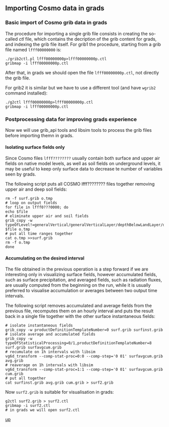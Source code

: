 ## Importing Cosmo data in grads ##

### Basic import of Cosmo grib data in grads ###

The procedure for importing a single grib file consists in creating
the so-called *ctl* file, which contains the decription of the grib
content for grads, and indexing the grib file itself. For grib1 the
procedure, starting from a grib file named `lfff00000000` is:

```
./grib2ctl.pl lfff00000000p>lfff00000000p.ctl
gribmap -i lfff00000000p.ctl
```

After that, in grads we should open the file `lfff00000000p.ctl`, not
directly the grib file.

For grib2 it is similar but we have to use a different tool (and have
`wgrib2` command installed):

```
./g2ctl lfff00000000p>lfff00000000p.ctl
gribmap -i lfff00000000p.ctl
```

### Postprocessing data for improving grads experience ###

Now we will use grib_api tools and libsim tools to process the grib
files before importing themn in grads.

#### Isolating surface fields only ####

Since Cosmo files `lfff????????` usually contain both surface and
upper air fields on native model levels, as well as soil fields on
underground levels, it may be useful to keep only surface data to
decrease te number of variables seen by grads.

The following script puts all COSMO lfff???????? files together
removing upper air and deep soil fields:

```
rm -f surf.grib o.tmp
# loop on output fields
for file in lfff0???0000; do
echo $file
# eliminate upper air and soil fields
grib_copy -w typeOfLevel!=generalVertical/generalVerticalLayer/depthBelowLandLayer/depthBelowLand $file o.tmp
# put all time ranges together
cat o.tmp >>surf.grib
rm -f o.tmp
done
```

#### Accumulating on the desired interval ####

The file obtained in the previous operation is a step forward if we
are interesting only in visualizing surface fields, however
accumulated fields, such as surface precipitation, and averaged
fields, such as radiation fluxes, are usually computed from the
beginning on the run, while it is usually preferred to visualise
accumulation or averages between two output time intervals.

The following script removes accumulated and average fields from the
previous file, recomputes them on an hourly interval and puts the
result back in a single file together with the other surface
instantaneous fields:

```
# isolate instantaneous fields
grib_copy -w productDefinitionTemplateNumber=0 surf.grib surfinst.grib
# isolate average and accumulated fields
grib_copy -w typeOfStatisticalProcessing=0/1,productDefinitionTemplateNumber=8 surf.grib surfavgcum.grib
# recumulate on 1h intervals with libsim
vg6d_transform --comp-stat-proc=0:0 --comp-step='0 01' surfavgcum.grib avg.grib
# reaverage on 1h intervals with libsim
vg6d_transform --comp-stat-proc=1:1 --comp-step='0 01' surfavgcum.grib cum.grib
# put all together
cat surfinst.grib avg.grib cum.grib > surf2.grib
```

Now `surf2.grib` is suitable for visualisation in grads:

```
g2ctl surf2.grib > surf2.ctl
gribmap -i surf2.ctl
# in grads we will open surf2.ctl
```

[up](README.md)